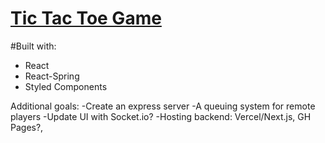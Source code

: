 # [Tic Tac Toe Game](https://gabester0.github.io/TicTacToe/)

#Built with:
 - React
 - React-Spring
 - Styled Components


Additional goals:
-Create an express server
-A queuing system for remote players
-Update UI with Socket.io?
-Hosting backend: Vercel/Next.js, GH Pages?,